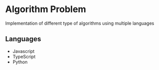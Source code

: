 # Algorithm Problem

Implementation of different type of algorithms using multiple languages

## Languages

- Javascript
- TypeScript
- Python
